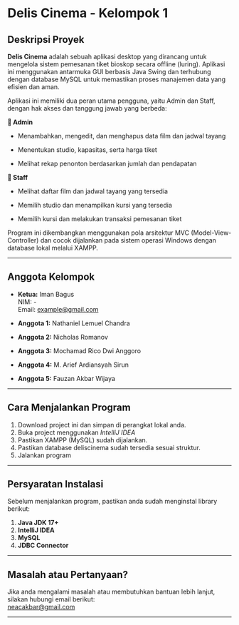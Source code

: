 ﻿# Delis Cinema - Kelompok 1

## Deskripsi Proyek
**Delis Cinema** adalah sebuah aplikasi desktop yang dirancang untuk mengelola sistem pemesanan tiket bioskop secara offline (luring). Aplikasi ini menggunakan antarmuka GUI berbasis Java Swing dan terhubung dengan database MySQL untuk memastikan proses manajemen data yang efisien dan aman.

Aplikasi ini memiliki dua peran utama pengguna, yaitu Admin dan Staff, dengan hak akses dan tanggung jawab yang berbeda:

**👤 Admin**

- Menambahkan, mengedit, dan menghapus data film dan jadwal tayang

- Menentukan studio, kapasitas, serta harga tiket

- Melihat rekap penonton berdasarkan jumlah dan pendapatan

**🧾 Staff**

- Melihat daftar film dan jadwal tayang yang tersedia

- Memilih studio dan menampilkan kursi yang tersedia

- Memilih kursi dan melakukan transaksi pemesanan tiket

Program ini dikembangkan menggunakan pola arsitektur MVC (Model-View-Controller) dan cocok dijalankan pada sistem operasi Windows dengan database lokal melalui XAMPP.

---

## Anggota Kelompok
- **Ketua:** Iman Bagus  
  NIM: -  
  Email: [example@gmail.com](mailto:example@gmail.com)

- **Anggota 1:** Nathaniel Lemuel Chandra  
- **Anggota 2:** Nicholas Romanov  
- **Anggota 3:** Mochamad Rico Dwi Anggoro  
- **Anggota 4:** M. Arief Ardiansyah Sirun   
- **Anggota 5:** Fauzan Akbar Wijaya

---

## Cara Menjalankan Program

1. Download project ini dan simpan di perangkat lokal anda.
2. Buka project menggunakan *IntelliJ IDEA*
3. Pastikan XAMPP (MySQL) sudah dijalankan.
4. Pastikan database deliscinema sudah tersedia sesuai struktur.
5. Jalankan program

---

## Persyaratan Instalasi
Sebelum menjalankan program, pastikan anda sudah menginstal library berikut:

1. **Java JDK 17+**
2. **IntelliJ IDEA**
3. **MySQL**
4. **JDBC Connector**

---

## Masalah atau Pertanyaan?
Jika anda mengalami masalah atau membutuhkan bantuan lebih lanjut, silakan hubungi email berikut:  
[neacakbar@gmail.com](mailto:neacakbar@gmail.com)

---
